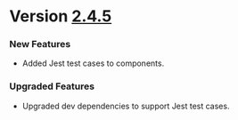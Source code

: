 # Version [2.4.5](https://github.com/GeekyAnts/NativeBase/releases/tag/v2.4.5)

### New Features

*   Added Jest test cases to components.

### Upgraded Features

*	Upgraded dev dependencies to support Jest test cases.
